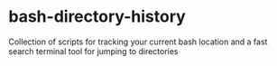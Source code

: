 bash-directory-history
======================

Collection of scripts for tracking your current bash location and a fast search terminal tool for jumping to directories